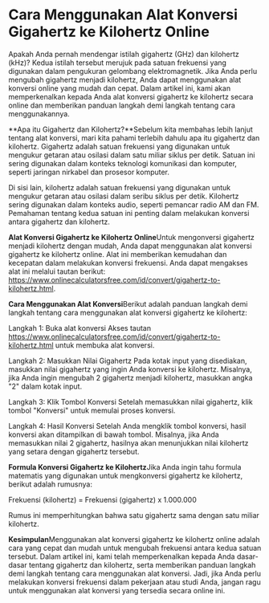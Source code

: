 Cara Menggunakan Alat Konversi Gigahertz ke Kilohertz Online
============================================================

Apakah Anda pernah mendengar istilah gigahertz (GHz) dan kilohertz (kHz)? Kedua istilah tersebut merujuk pada satuan frekuensi yang digunakan dalam pengukuran gelombang elektromagnetik. Jika Anda perlu mengubah gigahertz menjadi kilohertz, Anda dapat menggunakan alat konversi online yang mudah dan cepat. Dalam artikel ini, kami akan memperkenalkan kepada Anda alat konversi gigahertz ke kilohertz secara online dan memberikan panduan langkah demi langkah tentang cara menggunakannya.

**Apa itu Gigahertz dan Kilohertz?**Sebelum kita membahas lebih lanjut tentang alat konversi, mari kita pahami terlebih dahulu apa itu gigahertz dan kilohertz. Gigahertz adalah satuan frekuensi yang digunakan untuk mengukur getaran atau osilasi dalam satu miliar siklus per detik. Satuan ini sering digunakan dalam konteks teknologi komunikasi dan komputer, seperti jaringan nirkabel dan prosesor komputer.

Di sisi lain, kilohertz adalah satuan frekuensi yang digunakan untuk mengukur getaran atau osilasi dalam seribu siklus per detik. Kilohertz sering digunakan dalam konteks audio, seperti pemancar radio AM dan FM. Pemahaman tentang kedua satuan ini penting dalam melakukan konversi antara gigahertz dan kilohertz.

**Alat Konversi Gigahertz ke Kilohertz Online**Untuk mengonversi gigahertz menjadi kilohertz dengan mudah, Anda dapat menggunakan alat konversi gigahertz ke kilohertz online. Alat ini memberikan kemudahan dan kecepatan dalam melakukan konversi frekuensi. Anda dapat mengakses alat ini melalui tautan berikut: <https://www.onlinecalculatorsfree.com/id/convert/gigahertz-to-kilohertz.html>.

**Cara Menggunakan Alat Konversi**Berikut adalah panduan langkah demi langkah tentang cara menggunakan alat konversi gigahertz ke kilohertz:

Langkah 1: Buka alat konversi Akses tautan <https://www.onlinecalculatorsfree.com/id/convert/gigahertz-to-kilohertz.html> untuk membuka alat konversi.

Langkah 2: Masukkan Nilai Gigahertz Pada kotak input yang disediakan, masukkan nilai gigahertz yang ingin Anda konversi ke kilohertz. Misalnya, jika Anda ingin mengubah 2 gigahertz menjadi kilohertz, masukkan angka "2" dalam kotak input.

Langkah 3: Klik Tombol Konversi Setelah memasukkan nilai gigahertz, klik tombol "Konversi" untuk memulai proses konversi.

Langkah 4: Hasil Konversi Setelah Anda mengklik tombol konversi, hasil konversi akan ditampilkan di bawah tombol. Misalnya, jika Anda memasukkan nilai 2 gigahertz, hasilnya akan menunjukkan nilai kilohertz yang setara dengan gigahertz tersebut.

**Formula Konversi Gigahertz ke Kilohertz**Jika Anda ingin tahu formula matematis yang digunakan untuk mengkonversi gigahertz ke kilohertz, berikut adalah rumusnya:

Frekuensi (kilohertz) = Frekuensi (gigahertz) x 1.000.000

Rumus ini memperhitungkan bahwa satu gigahertz sama dengan satu miliar kilohertz.

**Kesimpulan**Menggunakan alat konversi gigahertz ke kilohertz online adalah cara yang cepat dan mudah untuk mengubah frekuensi antara kedua satuan tersebut. Dalam artikel ini, kami telah memperkenalkan kepada Anda dasar-dasar tentang gigahertz dan kilohertz, serta memberikan panduan langkah demi langkah tentang cara menggunakan alat konversi. Jadi, jika Anda perlu melakukan konversi frekuensi dalam pekerjaan atau studi Anda, jangan ragu untuk menggunakan alat konversi yang tersedia secara online ini.